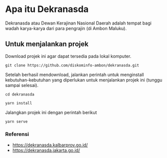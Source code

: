# Apa itu Dekranasda
Dekranasda atau Dewan Kerajinan Nasional Daerah adalah tempat bagi wadah karya-karya dari para pengrajin (di Ambon Maluku).


## Untuk menjalankan projek
Download projek ini agar dapat tersedia pada lokal komputer.
```
git clone https://github.com/diskominfo-ambon/dekranasda.git
```
Setelah berhasil mendownload, jalankan perintah untuk menginstall kebutuhan-kebutuhan yang diperlukan untuk menjalankan projek ini (tunggu sampai selesai).
```
cd dekranasda

yarn install
```
Jalangkan projek ini dengan perintah berikut
```
yarn serve
```

### Referensi
* https://dekranasda.kalbarprov.go.id/
* https://dekranasda.jakarta.go.id/
